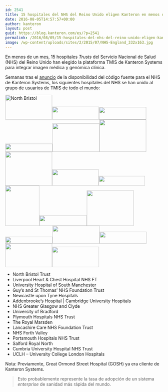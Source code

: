 ```yaml
---
id: 2541
title: 15 hospitales del NHS del Reino Unido eligen Kanteron en menos de un mes
date: 2016-08-05T14:57:57+00:00
author: kanteron
layout: post
guid: https://blog.kanteron.com/es/?p=2541
permalink: /2016/08/05/15-hospitales-del-nhs-del-reino-unido-eligen-kanteron-en-menos-de-un-mes/
image: /wp-content/uploads/sites/2/2015/07/NHS-England_332x163.jpg
---
```

En menos de un mes, 15 hospitales _Trusts_ del Servicio Nacional de Salud (NHS) del Reino Unido han elegido la plataforma TMIS de Kanteron Systems para integrar imagen médica y genómica clínica.

Semanas tras el [anuncio](https://blog.kanteron.com/es/2016/06/15/anunciada-la-disponibilidad-general-del-codigo-fuente-de-kanteron-para-el-nhs-en-el-congreso-de-radiologia-del-reino-unido/) de la disponibilidad del código fuente para el NHS de Kanteron Systems, los siguientes hospitales del NHS se han unido al grupo de usuarios de TMIS de todo el mundo:

<img class="alignnone" src="https://www.nbt.nhs.uk/sites/all/themes/NBT_Theme/assets/img/NBT_logo_for_Facebook.jpg" alt="North Bristol" width="150" height="79" /><img class="alignnone" src="https://www.aimes.uk/wp-content/uploads/LHCH-logo-300x82.png" width="150" height="41" /><img class="alignnone" src="https://www.mi-event.info/images/organisations/Logo_d28ea78d-a34a-4566-a909-d8581696f40c.jpg" width="151" height="40" /><img class="alignnone" src="https://www.esst.org/guys%2Bst%20thomas%20cmyk.jpg" width="151" height="26" /><img class="alignnone" src="https://www.ecmcnetwork.org.uk/sites/default/files/Newcastle%20NHS.jpg" width="150" height="91" /><img class="alignnone" src="https://www.cambridgeeyetrust.org.uk/images/nhs-cambridge-logo.png" width="150" height="103" /><img class="alignnone" src="https://www.glasgowwarriors.org/sites/default/files/editor/images/logo_nhsggc_2_colour_1.jpg" width="150" height="108" /><img class="alignnone" src="https://www.bradford.ac.uk/life-sciences/medical-sciences/elementheader/School-of-Medical-Sciences.png" width="149" height="52" /><img class="alignnone" src="https://www.sell2plymouth.co.uk/images/phnhst.png" width="148" height="31" /><img class="alignnone" src="https://medicareinternational.ae/wp-content/uploads/2014/11/52.gif" width="109" height="128" /><img class="alignnone" src="https://www.lancs-mentalhealthhelpline.nhs.uk/imgs/logo.jpg" width="152" height="33" /><img class="alignnone" src="https://nhsforthvalley.com/wp-content/uploads/2014/01/Logo-Retina.jpg" width="150" height="113" /><img class="alignnone" src="https://www.porthosp.nhs.uk/2014-layout/img/portsmouth-hospitals-nhs-trust.png" width="151" height="22" /><img class="alignnone" src="https://www.srft.nhs.uk/EasySiteWeb/EasySite/StyleData/SalfordRoyal1209_Master/Images/salford-nhs-logo.gif" width="151" height="57" /><img class="alignnone" src="https://www.ncuh.nhs.uk/CachedImage.axd?ImageName=%2Fimages%2Fnews%2F2012%2Ftrust-logo.png&ImageWidth=400&ImageHeight=400" width="150" height="38" /><img class="alignnone" src="https://jobs.bmj.com/getasset/373c7b64-5c3a-46e2-b887-029f07b01771/" width="150" height="75" /><img class="alignnone" src="https://gosh.directenquiries.com/images/site/portals/gosh/logo.png" width="150" height="65" />

  * North Bristol Trust
  * Liverpool Heart & Chest Hospital NHS FT
  * University Hospital of South Manchester
  * Guy’s and St Thomas’ NHS Foundation Trust
  * Newcastle upon Tyne Hospitals
  * Addenbrooke’s Hospital | Cambridge University Hospitals
  * NHS Greater Glasgow and Clyde
  * University of Bradford
  * Plymouth Hospitals NHS Trust
  * The Royal Marsden
  * Lancashire Care NHS Foundation Trust
  * NHS Forth Valley
  * Portsmouth Hospitals NHS Trust
  * Salford Royal North
  * Cumbria University Hospital NHS Trust
  * UCLH – University College London Hospitals

Nota: Previamente, Great Ormond Street Hospital (GOSH) ya era cliente de Kanteron Systems.

> Esto probablemente represente la tasa de adopción de un sistema _enterprise_ de sanidad más rápida del mundo.
